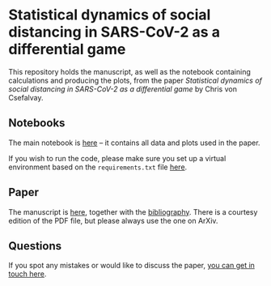# Statistical dynamics of social distancing in SARS-CoV-2 as a differential game

This repository holds the manuscript, as well as the notebook containing calculations and producing the plots, from the paper _Statistical dynamics of social distancing in SARS-CoV-2 as a differential game_ by Chris von Csefalvay.

## Notebooks

The main notebook is [here](https://github.com/chrisvoncsefalvay/differential-social-distancing-game/blob/master/notebooks/SIR%20models%20with%20strategies.ipynb) – it contains all data and plots used in the paper.

If you wish to run the code, please make sure you set up a virtual environment based on the `requirements.txt` file [here](https://github.com/chrisvoncsefalvay/differential-social-distancing-game/blob/master/requirements.txt).


## Paper

The manuscript is [here](https://github.com/chrisvoncsefalvay/differential-social-distancing-game/blob/master/paper/paper.tex), together with the [bibliography](https://github.com/chrisvoncsefalvay/differential-social-distancing-game/blob/master/paper/bibliography.bib). There is a courtesy edition of the PDF file, but please always use the one on ArXiv.


## Questions

If you spot any mistakes or would like to discuss the paper, [you can get in touch here](https://chrisvoncsefalvay.com/talkback/).